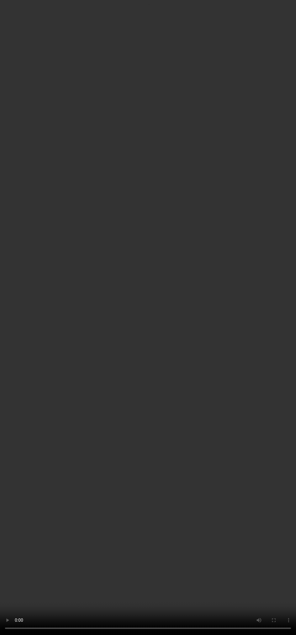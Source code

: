 # <span style="color:#364BC9">Exercise for the Viewers</span>

<video src="${PRIVATE_COMPLEX_PROMPTING_VIDEO_9}" frameborder="0" allowfullscreen style="position: absolute; top: 0; left: 0; width: 100%; height: 100%; border: none; object-fit: cover;" controls="" controlslist="nodownload nofullscreen" style="width: 100%" />

:::tip
Demonstration on how to create a complex prompt in the literature domain, focusing on two key elements: the PRECISE prompting framework and the complexity axes.  Viewers are encouraged to apply these principles thoughtfully when crafting their own complex and effective prompts.
:::